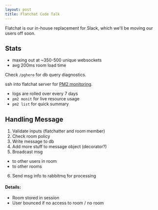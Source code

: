 ```yaml
---
layout: post
title: Flatchat Code Talk
---
```


Flatchat is our in-house replacement for Slack, which we'll be moving our users off soon.

## Stats

- maxing out at ~350-500 unique websockets
- avg 200ms room load time

Check `/pghero` for db query diagnostics.

ssh into flatchat server for [PM2 monitoring](http://pm2.keymetrics.io/docs/usage/monitoring/).
- logs are rolled over every 7 days
- `pm2 monit` for live resource usage
- `pm2 list` for quick summary

## Handling Message

1. Validate inputs (flatchatter and room member)
2. Check room policy
3. Write message to db
4. Add more stuff to message object (decorator?)
5. Broadcast msg
  - to other users in room
  - to other rooms
6. Send msg info to rabbitmq for processing


#### Details:

- Room stored in session
- User bounced if no access to room / no room

